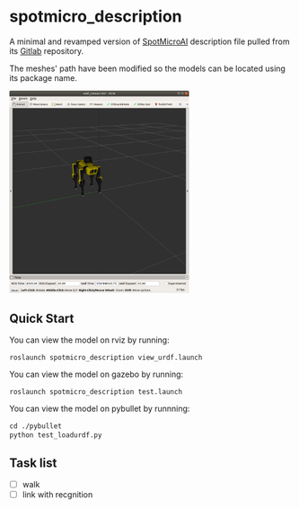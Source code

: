 # spotmicro_description

A minimal and revamped version of [SpotMicroAI](https://spotmicroai.readthedocs.io/en/latest/) description file pulled from its [Gitlab](https://gitlab.com/custom_robots/spotmicroai/simulation) repository.

The meshes' path have been modified so the models can be located using its package name.

<img src="./image/spotmicro.png" width="320px">

## Quick Start

You can view the model on rviz by running:

    roslaunch spotmicro_description view_urdf.launch

You can view the model on gazebo by running:

    roslaunch spotmicro_description test.launch
  
You can view the model on pybullet by runnning:

    cd ./pybullet
    python test_loadurdf.py
    
## Task list
- [ ] walk
- [ ] link with recgnition

